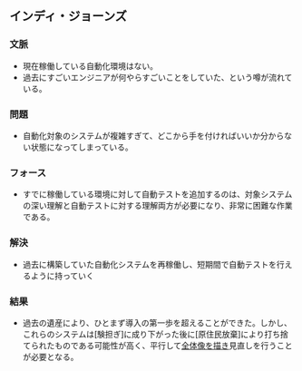 ## インディ・ジョーンズ
### 文脈
* 現在稼働している自動化環境はない。
* 過去にすごいエンジニアが何やらすごいことをしていた、という噂が流れている。

### 問題
* 自動化対象のシステムが複雑すぎて、どこから手を付ければいいか分からない状態になってしまっている。

### フォース
* すでに稼働している環境に対して自動テストを追加するのは、対象システムの深い理解と自動テストに対する理解両方が必要になり、非常に困難な作業である。

### 解決
* 過去に構築していた自動化システムを再稼働し、短期間で自動テストを行えるように持っていく

### 結果
* 過去の遺産により、ひとまず導入の第一歩を超えることができた。しかし、これらのシステムは[験担ぎ]に成り下がった後に[原住民放棄]により打ち捨てられたものである可能性が高く、平行して[全体像を描き](IndianaJones.html)見直しを行うことが必要となる。
